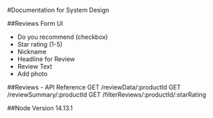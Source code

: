 #Documentation for System Design

##Reviews Form UI
- Do you recommend (checkbox)
- Star rating (1-5)
- Nickname
- Headline for Review
- Review Text
- Add photo

##Reviews - API Reference
GET /reviewData/:productId
GET /reviewSummary/:productId
GET /filterReviews/:productId/:starRating


##Node Version
14.13.1